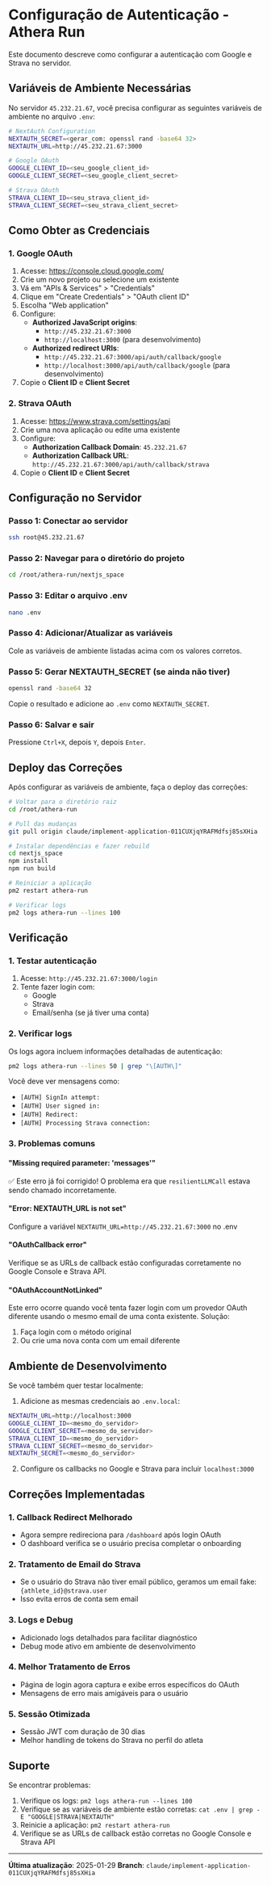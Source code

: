 # Configuração de Autenticação - Athera Run

Este documento descreve como configurar a autenticação com Google e Strava no servidor.

## Variáveis de Ambiente Necessárias

No servidor `45.232.21.67`, você precisa configurar as seguintes variáveis de ambiente no arquivo `.env`:

```bash
# NextAuth Configuration
NEXTAUTH_SECRET=<gerar_com: openssl rand -base64 32>
NEXTAUTH_URL=http://45.232.21.67:3000

# Google OAuth
GOOGLE_CLIENT_ID=<seu_google_client_id>
GOOGLE_CLIENT_SECRET=<seu_google_client_secret>

# Strava OAuth
STRAVA_CLIENT_ID=<seu_strava_client_id>
STRAVA_CLIENT_SECRET=<seu_strava_client_secret>
```

## Como Obter as Credenciais

### 1. Google OAuth

1. Acesse: https://console.cloud.google.com/
2. Crie um novo projeto ou selecione um existente
3. Vá em "APIs & Services" > "Credentials"
4. Clique em "Create Credentials" > "OAuth client ID"
5. Escolha "Web application"
6. Configure:
   - **Authorized JavaScript origins**:
     - `http://45.232.21.67:3000`
     - `http://localhost:3000` (para desenvolvimento)
   - **Authorized redirect URIs**:
     - `http://45.232.21.67:3000/api/auth/callback/google`
     - `http://localhost:3000/api/auth/callback/google` (para desenvolvimento)
7. Copie o **Client ID** e **Client Secret**

### 2. Strava OAuth

1. Acesse: https://www.strava.com/settings/api
2. Crie uma nova aplicação ou edite uma existente
3. Configure:
   - **Authorization Callback Domain**: `45.232.21.67`
   - **Authorization Callback URL**: `http://45.232.21.67:3000/api/auth/callback/strava`
4. Copie o **Client ID** e **Client Secret**

## Configuração no Servidor

### Passo 1: Conectar ao servidor

```bash
ssh root@45.232.21.67
```

### Passo 2: Navegar para o diretório do projeto

```bash
cd /root/athera-run/nextjs_space
```

### Passo 3: Editar o arquivo .env

```bash
nano .env
```

### Passo 4: Adicionar/Atualizar as variáveis

Cole as variáveis de ambiente listadas acima com os valores corretos.

### Passo 5: Gerar NEXTAUTH_SECRET (se ainda não tiver)

```bash
openssl rand -base64 32
```

Copie o resultado e adicione ao `.env` como `NEXTAUTH_SECRET`.

### Passo 6: Salvar e sair

Pressione `Ctrl+X`, depois `Y`, depois `Enter`.

## Deploy das Correções

Após configurar as variáveis de ambiente, faça o deploy das correções:

```bash
# Voltar para o diretório raiz
cd /root/athera-run

# Pull das mudanças
git pull origin claude/implement-application-011CUXjqYRAFMdfsj85sXHia

# Instalar dependências e fazer rebuild
cd nextjs_space
npm install
npm run build

# Reiniciar a aplicação
pm2 restart athera-run

# Verificar logs
pm2 logs athera-run --lines 100
```

## Verificação

### 1. Testar autenticação

1. Acesse: `http://45.232.21.67:3000/login`
2. Tente fazer login com:
   - Google
   - Strava
   - Email/senha (se já tiver uma conta)

### 2. Verificar logs

Os logs agora incluem informações detalhadas de autenticação:

```bash
pm2 logs athera-run --lines 50 | grep "\[AUTH\]"
```

Você deve ver mensagens como:
- `[AUTH] SignIn attempt:`
- `[AUTH] User signed in:`
- `[AUTH] Redirect:`
- `[AUTH] Processing Strava connection:`

### 3. Problemas comuns

#### "Missing required parameter: 'messages'"
✅ Este erro já foi corrigido! O problema era que `resilientLLMCall` estava sendo chamado incorretamente.

#### "Error: NEXTAUTH_URL is not set"
Configure a variável `NEXTAUTH_URL=http://45.232.21.67:3000` no .env

#### "OAuthCallback error"
Verifique se as URLs de callback estão configuradas corretamente no Google Console e Strava API.

#### "OAuthAccountNotLinked"
Este erro ocorre quando você tenta fazer login com um provedor OAuth diferente usando o mesmo email de uma conta existente. Solução:
1. Faça login com o método original
2. Ou crie uma nova conta com um email diferente

## Ambiente de Desenvolvimento

Se você também quer testar localmente:

1. Adicione as mesmas credenciais ao `.env.local`:

```bash
NEXTAUTH_URL=http://localhost:3000
GOOGLE_CLIENT_ID=<mesmo_do_servidor>
GOOGLE_CLIENT_SECRET=<mesmo_do_servidor>
STRAVA_CLIENT_ID=<mesmo_do_servidor>
STRAVA_CLIENT_SECRET=<mesmo_do_servidor>
NEXTAUTH_SECRET=<mesmo_do_servidor>
```

2. Configure os callbacks no Google e Strava para incluir `localhost:3000`

## Correções Implementadas

### 1. Callback Redirect Melhorado
- Agora sempre redireciona para `/dashboard` após login OAuth
- O dashboard verifica se o usuário precisa completar o onboarding

### 2. Tratamento de Email do Strava
- Se o usuário do Strava não tiver email público, geramos um email fake: `{athlete_id}@strava.user`
- Isso evita erros de conta sem email

### 3. Logs e Debug
- Adicionado logs detalhados para facilitar diagnóstico
- Debug mode ativo em ambiente de desenvolvimento

### 4. Melhor Tratamento de Erros
- Página de login agora captura e exibe erros específicos do OAuth
- Mensagens de erro mais amigáveis para o usuário

### 5. Sessão Otimizada
- Sessão JWT com duração de 30 dias
- Melhor handling de tokens do Strava no perfil do atleta

## Suporte

Se encontrar problemas:

1. Verifique os logs: `pm2 logs athera-run --lines 100`
2. Verifique se as variáveis de ambiente estão corretas: `cat .env | grep -E "GOOGLE|STRAVA|NEXTAUTH"`
3. Reinicie a aplicação: `pm2 restart athera-run`
4. Verifique se as URLs de callback estão corretas no Google Console e Strava API

---

**Última atualização**: 2025-01-29
**Branch**: `claude/implement-application-011CUXjqYRAFMdfsj85sXHia`
